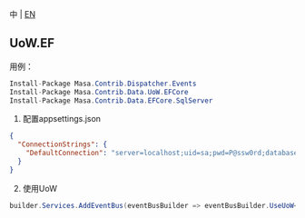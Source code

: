 中 | [EN](README.md)

## UoW.EF

用例：

```C#
Install-Package Masa.Contrib.Dispatcher.Events
Install-Package Masa.Contrib.Data.UoW.EFCore
Install-Package Masa.Contrib.Data.EFCore.SqlServer
```

1. 配置appsettings.json
``` appsettings.json
{
  "ConnectionStrings": {
    "DefaultConnection": "server=localhost;uid=sa;pwd=P@ssw0rd;database=identity"
  }
}
```

2. 使用UoW
```C#
builder.Services.AddEventBus(eventBusBuilder => eventBusBuilder.UseUoW<CustomDbContext>(dbOptions => dbOptions.UseSqlServer()));
```
